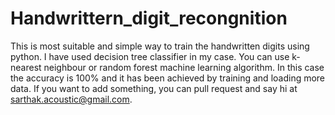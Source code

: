 # Handwrittern_digit_recongnition
This is most suitable and simple way to train the handwritten digits using python. I have used decision tree classifier in my case. You can use k-nearest neighbour or random forest machine learning algorithm.
In this case the accuracy is 100% and it has been achieved by training and loading more data.
If you want to add something, you can pull request and say hi at sarthak.acoustic@gmail.com.
